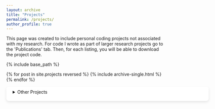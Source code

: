 ```yaml
---
layout: archive
title: "Projects"
permalink: /projects/
author_profile: true
---
```


This page was created to include personal coding projects not associated with my research. For code I wrote as part of larger research projects go to the 'Publications' tab. Then, for each listing, you will be able to download the project code.


{% include base_path %}

{% for post in site.projects reversed %}
  {% include archive-single.html %}
{% endfor %}

<div style="background-color: white; box-shadow: 0 4px 8px rgba(0, 0, 0, 0.1); padding: 20px; padding-top: 8px; border-radius: 8px; min-width:600px;margin-bottom: 25px">
<details>
<summary>Other Projects</summary>
For convenience, projects associated with research papers or otherwise not listed here, are put together below:
<br>
<br>
<ol>
<li><a href="">XAIPipe</a> (formerly <a href ="">XAISuite</a>)</li>
<li><a href="">CandyLLM</a></li>
<li><a href="">Hallucina</a></li>
</ol>
</details>
</div>
